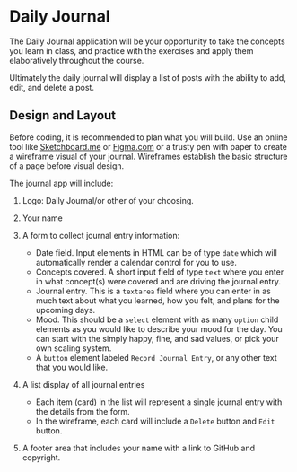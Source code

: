# Daily Journal

The Daily Journal application will be your opportunity to take the concepts you learn in class, and practice with the exercises and apply them elaboratively throughout the course. 

Ultimately the daily journal will display a list of posts with the ability to add, edit, and delete a post. 

## Design and Layout
Before coding, it is recommended to plan what you will build. Use an online tool like [Sketchboard.me](https://sketchboard.me/) or [Figma.com](https://www.figma.com/) or a trusty pen with paper to create a wireframe visual of your journal. Wireframes establish the basic structure of a page before visual design.

The journal app will include:
1. Logo: Daily Journal/or other of your choosing.
1. Your name
1. A form to collect journal entry information:
	* Date field. Input elements in HTML can be of type `date` which will automatically render a calendar control for you to use.
	* Concepts covered. A short input field of type `text` where you enter in what concept(s) were covered and are driving the journal entry.
	* Journal entry. This is a `textarea` field where you can enter in as much text about what you learned, how you felt, and plans for the upcoming days.
	* Mood. This should be a `select` element with as many `option` child elements as you would like to describe your mood for the day. You can start with the simply happy, fine, and sad values, or pick your own scaling system.
	* A `button` element labeled `Record Journal Entry`, or any other text that you would like.
1. A list display of all journal entries
	* Each item (card) in the list will represent a single journal entry with the details from the form. 
	* In the wireframe, each card will include a `Delete` button and `Edit` button.

1. A footer area that includes your name with a link to GitHub and copyright.